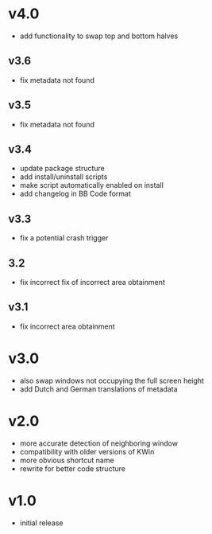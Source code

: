 # v4.0
- add functionality to swap top and bottom halves

## v3.6
- fix metadata not found

## v3.5
- fix metadata not found

## v3.4
- update package structure
- add install/uninstall scripts
- make script automatically enabled on install
- add changelog in BB Code format

## v3.3
- fix a potential crash trigger

## 3.2
- fix incorrect fix of incorrect area obtainment

## v3.1
- fix incorrect area obtainment

# v3.0
- also swap windows not occupying the full screen height
- add Dutch and German translations of metadata 

# v2.0
- more accurate detection of neighboring window
- compatibility with older versions of KWin
- more obvious shortcut name
- rewrite for better code structure

# v1.0
- initial release
